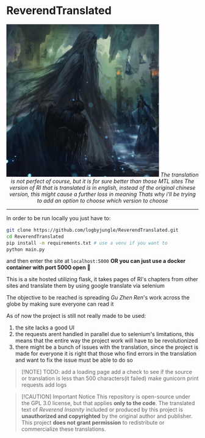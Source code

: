 # ReverendTranslated

<p align="center">
    <img src="static/icon.png" alt="Perseverance" width="400">
    <i>The translation is not perfect of course, but it is for sure better than those MTL sites</i>
    <i>The version of RI that is translated is in english, instead of the original chinese version, this might cause a further loss in meaning</i>
    <i>Thats why i'll be trying to add an option to choose which version to choose</i>
</p>

---

In order to be run locally you just have to:
```sh
git clone https://github.com/logbyjungle/ReverendTranslated.git
cd ReverendTranslated
pip install -m requirements.txt # use a venv if you want to
python main.py
```
and then enter the site at `localhost:5000`
**OR you can just use a docker container with port 5000 open 🐋**

This is a site hosted utilizing flask, it takes pages of RI's chapters from other sites and translate them by using google translate via selenium

The objective to be reached is spreading *Gu Zhen Ren*'s work across the globe by making sure everyone can read it

As of now the project is still not really made to be used:
1. the site lacks a good UI
2. the requests arent handled in parallel due to selenium's limitations, this means that the entire way the project work will have to be revolutionized
3. there might be a bunch of issues with the translation, since the project is made for everyone it is right that those who find errors in the translation and want to fix the issue must be able to do so

> [!NOTE] TODO:
> add a loading page
> add a check to see if the source or translation is less than 500 characters(it failed)
> make gunicorn print requests
> add logs

> [!CAUTION] Important Notice
> This repository is open-source under the GPL 3.0 license, but that applies **only to the code**.
> The translated text of *Reverend Insanity* included or produced by this project is **unauthorized and copyrighted** by the original author and publisher. 
> This project **does not grant permission** to redistribute or commercialize these translations.
